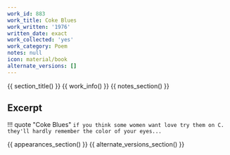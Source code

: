 ```yaml
---
work_id: 883
work_title: Coke Blues
work_written: '1976'
written_date: exact
work_collected: 'yes'
work_category: Poem
notes: null
icon: material/book
alternate_versions: []
---
```


{{ section_title() }}
{{ work_info() }}
{{ notes_section() }}
## Excerpt
!!! quote "Coke Blues"
    ```
    if you think some women want love
    try them on C.
    they'll hardly remember the
    color of your eyes...
    ```

{{ appearances_section() }}
{{ alternate_versions_section() }}